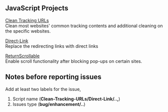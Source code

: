 ## JavaScript Projects

[Clean Tracking URLs](https://github.com/cilxe/JavaScriptProjects/blob/main/Clean-URLs.js)   
Clean most websites' common tracking contents and additional cleaning on the specific websites.
  
[Direct-Link](https://github.com/cilxe/JavaScriptProjects/blob/main/Direct-Link.js)  
Replace the redirecting links with direct links  

[ReturnScrollable](https://github.com/cilxe/JavaScriptProjects/blob/main/ReturnScrollable.js)  
Enable scroll functionality after blocking pop-ups on certain sites.

## Notes before reporting issues
Add at least two labels for the issue, 
1. Script name (**Clean-Tracking-URLs/Direct-Link/..,**) 
2. Issues type (**bug/enhancement/..**)
